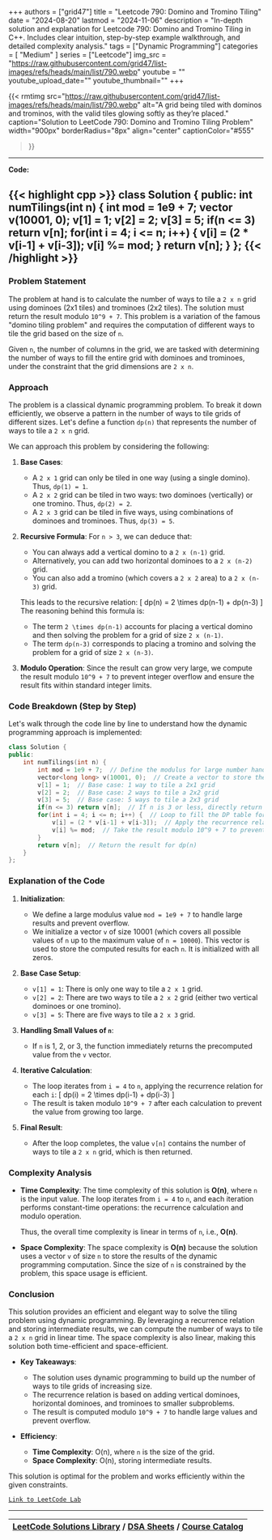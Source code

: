 
+++
authors = ["grid47"]
title = "Leetcode 790: Domino and Tromino Tiling"
date = "2024-08-20"
lastmod = "2024-11-06"
description = "In-depth solution and explanation for Leetcode 790: Domino and Tromino Tiling in C++. Includes clear intuition, step-by-step example walkthrough, and detailed complexity analysis."
tags = ["Dynamic Programming"]
categories = [
    "Medium"
]
series = ["Leetcode"]
img_src = "https://raw.githubusercontent.com/grid47/list-images/refs/heads/main/list/790.webp"
youtube = ""
youtube_upload_date=""
youtube_thumbnail=""
+++


{{< rmtimg 
    src="https://raw.githubusercontent.com/grid47/list-images/refs/heads/main/list/790.webp" 
    alt="A grid being tiled with dominos and trominos, with the valid tiles glowing softly as they’re placed."
    caption="Solution to LeetCode 790: Domino and Tromino Tiling Problem"
    width="900px"
    borderRadius="8px"
    align="center" 
    captionColor="#555"
>}}
---
**Code:**

{{< highlight cpp >}}
class Solution {
public:
    int numTilings(int n) {
        int mod = 1e9 + 7;
        vector<long long> v(10001, 0);
        v[1] = 1;
        v[2] = 2;
        v[3] = 5;
        if(n <= 3) return v[n];
        for(int i = 4; i <= n; i++) {
            v[i]  = (2 * v[i-1] + v[i-3]);
            v[i] %= mod;
        }
        return v[n];
    }
};
{{< /highlight >}}
---

### Problem Statement

The problem at hand is to calculate the number of ways to tile a `2 x n` grid using dominoes (2x1 tiles) and trominoes (2x2 tiles). The solution must return the result modulo `10^9 + 7`. This problem is a variation of the famous "domino tiling problem" and requires the computation of different ways to tile the grid based on the size of `n`.

Given `n`, the number of columns in the grid, we are tasked with determining the number of ways to fill the entire grid with dominoes and trominoes, under the constraint that the grid dimensions are `2 x n`.

### Approach

The problem is a classical dynamic programming problem. To break it down efficiently, we observe a pattern in the number of ways to tile grids of different sizes. Let's define a function `dp(n)` that represents the number of ways to tile a `2 x n` grid.

We can approach this problem by considering the following:

1. **Base Cases**:
   - A `2 x 1` grid can only be tiled in one way (using a single domino). Thus, `dp(1) = 1`.
   - A `2 x 2` grid can be tiled in two ways: two dominoes (vertically) or one tromino. Thus, `dp(2) = 2`.
   - A `2 x 3` grid can be tiled in five ways, using combinations of dominoes and trominoes. Thus, `dp(3) = 5`.

2. **Recursive Formula**:
   For `n > 3`, we can deduce that:
   - You can always add a vertical domino to a `2 x (n-1)` grid.
   - Alternatively, you can add two horizontal dominoes to a `2 x (n-2)` grid.
   - You can also add a tromino (which covers a `2 x 2` area) to a `2 x (n-3)` grid.

   This leads to the recursive relation:
   \[
   dp(n) = 2 \times dp(n-1) + dp(n-3)
   \]
   The reasoning behind this formula is:
   - The term `2 \times dp(n-1)` accounts for placing a vertical domino and then solving the problem for a grid of size `2 x (n-1)`.
   - The term `dp(n-3)` corresponds to placing a tromino and solving the problem for a grid of size `2 x (n-3)`.

3. **Modulo Operation**:
   Since the result can grow very large, we compute the result modulo `10^9 + 7` to prevent integer overflow and ensure the result fits within standard integer limits.

### Code Breakdown (Step by Step)

Let's walk through the code line by line to understand how the dynamic programming approach is implemented:

```cpp
class Solution {
public:
    int numTilings(int n) {
        int mod = 1e9 + 7;  // Define the modulus for large number handling
        vector<long long> v(10001, 0);  // Create a vector to store the DP values, initialized to 0
        v[1] = 1;  // Base case: 1 way to tile a 2x1 grid
        v[2] = 2;  // Base case: 2 ways to tile a 2x2 grid
        v[3] = 5;  // Base case: 5 ways to tile a 2x3 grid
        if(n <= 3) return v[n];  // If n is 3 or less, directly return the precomputed value
        for(int i = 4; i <= n; i++) {  // Loop to fill the DP table for values n >= 4
            v[i] = (2 * v[i-1] + v[i-3]);  // Apply the recurrence relation
            v[i] %= mod;  // Take the result modulo 10^9 + 7 to prevent overflow
        }
        return v[n];  // Return the result for dp(n)
    }
};
```

### Explanation of the Code

1. **Initialization**:
   - We define a large modulus value `mod = 1e9 + 7` to handle large results and prevent overflow.
   - We initialize a vector `v` of size 10001 (which covers all possible values of `n` up to the maximum value of `n = 10000`). This vector is used to store the computed results for each `n`. It is initialized with all zeros.

2. **Base Case Setup**:
   - `v[1] = 1`: There is only one way to tile a `2 x 1` grid.
   - `v[2] = 2`: There are two ways to tile a `2 x 2` grid (either two vertical dominoes or one tromino).
   - `v[3] = 5`: There are five ways to tile a `2 x 3` grid.

3. **Handling Small Values of `n`**:
   - If `n` is 1, 2, or 3, the function immediately returns the precomputed value from the `v` vector.

4. **Iterative Calculation**:
   - The loop iterates from `i = 4` to `n`, applying the recurrence relation for each `i`:
   \[
   dp(i) = 2 \times dp(i-1) + dp(i-3)
   \]
   - The result is taken modulo `10^9 + 7` after each calculation to prevent the value from growing too large.

5. **Final Result**:
   - After the loop completes, the value `v[n]` contains the number of ways to tile a `2 x n` grid, which is then returned.

### Complexity Analysis

- **Time Complexity**:
  The time complexity of this solution is **O(n)**, where `n` is the input value. The loop iterates from `i = 4` to `n`, and each iteration performs constant-time operations: the recurrence calculation and modulo operation.

  Thus, the overall time complexity is linear in terms of `n`, i.e., **O(n)**.

- **Space Complexity**:
  The space complexity is **O(n)** because the solution uses a vector `v` of size `n` to store the results of the dynamic programming computation. Since the size of `n` is constrained by the problem, this space usage is efficient.

### Conclusion

This solution provides an efficient and elegant way to solve the tiling problem using dynamic programming. By leveraging a recurrence relation and storing intermediate results, we can compute the number of ways to tile a `2 x n` grid in linear time. The space complexity is also linear, making this solution both time-efficient and space-efficient.

- **Key Takeaways**:
  - The solution uses dynamic programming to build up the number of ways to tile grids of increasing size.
  - The recurrence relation is based on adding vertical dominoes, horizontal dominoes, and trominoes to smaller subproblems.
  - The result is computed modulo `10^9 + 7` to handle large values and prevent overflow.
  
- **Efficiency**:
  - **Time Complexity**: O(n), where `n` is the size of the grid.
  - **Space Complexity**: O(n), storing intermediate results.

This solution is optimal for the problem and works efficiently within the given constraints.

[`Link to LeetCode Lab`](https://leetcode.com/problems/domino-and-tromino-tiling/description/)

---

| [LeetCode Solutions Library](https://grid47.xyz/leetcode/) / [DSA Sheets](https://grid47.xyz/sheets/) / [Course Catalog](https://grid47.xyz/courses/) |
| --- |
